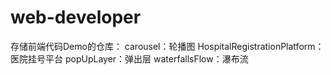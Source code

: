 # web-developer

存储前端代码Demo的仓库：
carousel：轮播图
HospitalRegistrationPlatform：医院挂号平台
popUpLayer：弹出层
waterfallsFlow：瀑布流